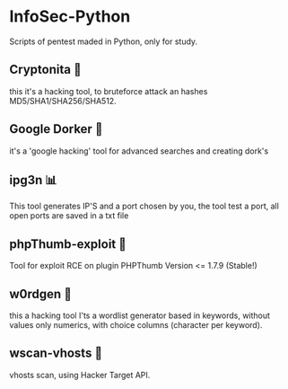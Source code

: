 # InfoSec-Python
Scripts of pentest maded in Python, only for study.

## Cryptonita :key:
this it's a hacking tool, to bruteforce attack an hashes MD5/SHA1/SHA256/SHA512.

## Google Dorker :file_folder:
it's a 'google hacking' tool for advanced searches and creating dork's

## ipg3n :bar_chart:
This tool generates IP'S and a port chosen by you, the tool test a port, all open ports are saved in a txt file

## phpThumb-exploit :syringe:
Tool for exploit RCE on plugin PHPThumb Version <= 1.7.9 (Stable!)

## w0rdgen :page_with_curl: 
this a hacking tool I'ts a wordlist generator based in keywords, without values only numerics, with choice columns (character per keyword).

## wscan-vhosts :mag_right:
vhosts scan, using Hacker Target API.

